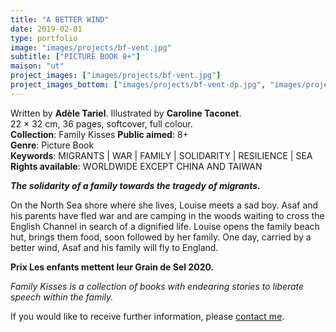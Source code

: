 ```yaml
---
title: "A BETTER WIND"
date: 2019-02-01
type: portfolio
image: "images/projects/bf-vent.jpg"
subtitle: ["PICTURE BOOK 8+"]
maison: "ut"
project_images: ["images/projects/bf-vent.jpg"]
project_images_bottom: ["images/projects/bf-vent-dp.jpg", "images/projects/bf-vent-dp2.jpg"]
---
```


Written by **Adèle Tariel**.
Illustrated by **Caroline Taconet**.   
22 × 32 cm, 36 pages, softcover, full colour.  
**Collection**: Family Kisses 
**Public aimed**: 8+   
**Genre**: Picture Book      
**Keywords**: MIGRANTS | WAR | FAMILY | SOLIDARITY | RESILIENCE | SEA   
**Rights available**: WORLDWIDE EXCEPT CHINA AND TAIWAN



***The solidarity of a family towards the tragedy of migrants.***


On the North Sea shore where she lives, Louise meets a sad boy. 
Asaf and his parents have fled war and are camping in the woods waiting to cross the English Channel 
in search of a dignified life.
Louise opens the family beach hut, brings them food, soon followed by her family.
One day, carried by a better wind, Asaf and his family will fly to England.      



**Prix Les enfants mettent leur Grain de Sel 2020.**





*Family Kisses is a collection of books with endearing stories to liberate speech within the family.*




If you would like to receive further information, please [contact me](mailto:melanie.guillaumin.edition@gmail.com).


